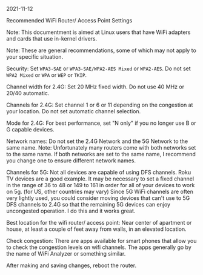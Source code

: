2021-11-12

Recommended WiFi Router/ Access Point Settings

Note: This documentment is aimed at Linux users that have WiFi adapters and cards that use in-kernel drivers.

Note: These are general recommendations, some of which may not apply to your specific situation.

Security: Set `WPA3-SAE` or `WPA3-SAE/WPA2-AES Mixed` or `WPA2-AES`. Do not set `WPA2 Mixed` or `WPA` or `WEP` or `TKIP`.

Channel width for 2.4G: Set 20 MHz fixed width. Do not use 40 MHz or 20/40 automatic.

Channels for 2.4G: Set channel 1 or 6 or 11 depending on the congestion at your location. Do not set automatic channel selection.

Mode for 2.4G: For best performance, set "N only" if you no longer use B or G capable devices.

Network names: Do not set the 2.4G Network and the 5G Network to the same name. Note: Unfortunately many routers come with both networks set to the same name. If both networks are set to the same name, I recommend you change one to ensure different network names.

Channels for 5G: Not all devices are capable of using DFS channels. Roku TV devices are a good example. It may be necessary to set a fixed channel in the range of 36 to 48 or 149 to 161 in order for all of your devices to work on 5g. (for US, other countries may vary)  Since 5G WiFi channels are often very lightly used, you could consider moving devices that can't use to 5G DFS channels to 2.4G so that the remaining 5G devices can enjoy uncongested operation. I do this and it works great.

Best location for the wifi router/ access point: Near center of apartment or house, at least a couple of feet away from walls, in an elevated location.

Check congestion: There are apps available for smart phones that allow you to check the congestion levels on wifi channels. The apps generally go by the name of WiFi Analyzer or something similar.

After making and saving changes, reboot the router.
